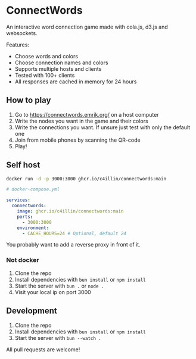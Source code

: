 # ConnectWords

An interactive word connection game made with cola.js, d3.js and websockets.

Features:

- Choose words and colors
- Choose connection names and colors
- Supports multiple hosts and clients
- Tested with 100+ clients
- All responses are cached in memory for 24 hours

## How to play

1. Go to https://connectwords.emrik.org/ on a host computer
2. Write the nodes you want in the game and their colors
3. Write the connections you want. If unsure just test with only the default one
4. Join from mobile phones by scanning the QR-code
5. Play!

## Self host

```bash
docker run -d -p 3000:3000 ghcr.io/c4illin/connectwords:main
```

```yaml
# docker-compose.yml

services:
  connectwords:
    image: ghcr.io/c4illin/connectwords:main
    ports:
      - 3000:3000
    environment:
      - CACHE_HOURS=24 # Optional, default 24
```

You probably want to add a reverse proxy in front of it.

### Not docker

1. Clone the repo
2. Install dependencies with `bun install` or `npm install`
3. Start the server with `bun .` or `node .`
4. Visit your local ip on port 3000

## Development

1. Clone the repo
2. Install dependencies with `bun install` or `npm install`
3. Start the server with `bun --watch .`

All pull requests are welcome!